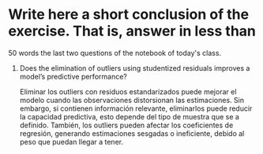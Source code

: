# Write here a short conclusion of the exercise. That is, answer in less than 
50 words the last two questions of the notebook of today's class.

1. Does the elimination of outliers using studentized residuals improves a model’s predictive performance?

   Eliminar los outliers con residuos estandarizados puede mejorar el modelo cuando las observaciones distorsionan las estimaciones. Sin embargo, si contienen información relevante, eliminarlos puede reducir la capacidad predictiva, esto depende del tipo de muestra que se a definido. También, los outliers pueden afectar los coeficientes de regresión, generando estimaciones sesgadas o ineficiente, debido al peso que puedan llegar a tener.
